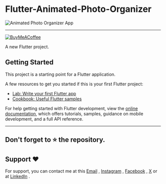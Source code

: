 # Flutter-Animated-Photo-Organizer

![Animated Photo Organizer App](https://github.com/user-attachments/assets/1a33f9f3-d05e-4321-bae2-7947a5a54736)

---

[![BuyMeACoffee](https://img.shields.io/badge/Buy%20Me%20a%20Coffee-ffdd00?style=for-the-badge&logo=buy-me-a-coffee&logoColor=black)](https://buymeacoffee.com/nobelleon) 

A new Flutter project.                

## Getting Started 

This project is a starting point for a Flutter application.

A few resources to get you started if this is your first Flutter project:

- [Lab: Write your first Flutter app](https://docs.flutter.dev/get-started/codelab)
- [Cookbook: Useful Flutter samples](https://docs.flutter.dev/cookbook)

For help getting started with Flutter development, view the
[online documentation](https://docs.flutter.dev/), which offers tutorials,
samples, guidance on mobile development, and a full API reference.

---

## Don't forget to :star: the repository.

## Support ❤️
For support, you can contact me at this [Email](mailto:nobelleon.86@gmail.com) , [Instagram](https://www.instagram.com/nobelleon/) , [Facebook](https://web.facebook.com/n0beLLeon) , [X](https://twitter.com/_nObeLLeon) or at [LinkedIn](https://www.linkedin.com/in/nobelleon-mahardhika-291048124/) .
